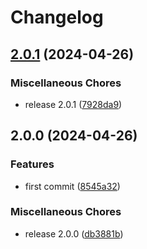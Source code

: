 # Changelog

## [2.0.1](https://github.com/keq-request/keq-url/compare/v2.0.0...v2.0.1) (2024-04-26)


### Miscellaneous Chores

* release 2.0.1 ([7928da9](https://github.com/keq-request/keq-url/commit/7928da931ded536aa26766745213868cbf0ee633))

## 2.0.0 (2024-04-26)


### Features

* first commit ([8545a32](https://github.com/keq-request/keq-url/commit/8545a32b4a0030e9c323c2fc1091d4e9f1f7d849))


### Miscellaneous Chores

* release 2.0.0 ([db3881b](https://github.com/keq-request/keq-url/commit/db3881b9b1c8e53c0d83644428ed68a7d5edc74e))
